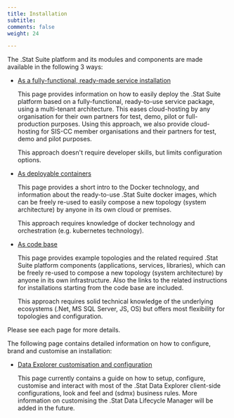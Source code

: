 ```yaml
---
title: Installation
subtitle: 
comments: false
weight: 24

---
```


The .Stat Suite platform and its modules and components are made available in the following 3 ways:

* [As a fully-functional, ready-made service installation](/getting-started/installation/as-a-service)  

  This page provides information on how to easily deploy the .Stat Suite platform based on a fully-functional, ready-to-use service package, using a multi-tenant architecture. This eases cloud-hosting by any organisation for their own partners for test, demo, pilot or full-production purposes. Using this approach, we also provide cloud-hosting for SIS-CC member organisations and their partners for test, demo and pilot purposes.
    
  This approach doesn't require developer skills, but limits configuration options.

* [As deployable containers](/getting-started/installation/as-container)  

  This page provides a short intro to the Docker technology, and information about the ready-to-use .Stat Suite docker images, which can be freely re-used to easily compose a new topology (system architecture) by anyone in its own cloud or premises.
    
  This approach requires knowledge of docker technology and orchestration (e.g. kubernetes technology).

* [As code base](/getting-started/installation/from-code-base)  

  This page provides example topologies and the related required .Stat Suite platform components (applications, services, libraries), which can be freely re-used to compose a new topology (system architecture) by anyone in its own infrastructure. Also the links to the related instructions for installations starting from the code base are included.
    
  This approach requires solid technical knowledge of the underlying ecosystems (.Net, MS SQL Server, JS, OS) but offers most flexibility for topologies and configuration.

Please see each page for more details. 

The following page contains detailed information on how to configure, brand and customise an installation:

* [Data Explorer customisation and configuration](/getting-started/installation/de-customisation-configuration)

  This page currently contains a guide on how to setup, configure, customise and interact with most of the .Stat Data Explorer client-side configurations, look and feel and (sdmx) business rules. More information on customising the .Stat Data Lifecycle Manager will be added in the future.